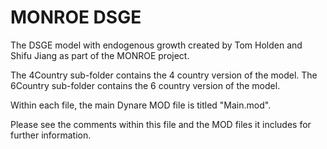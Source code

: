 # MONROE DSGE

The DSGE model with endogenous growth created by Tom Holden and Shifu Jiang as part of the MONROE project.

The 4Country sub-folder contains the 4 country version of the model.
The 6Country sub-folder contains the 6 country version of the model.

Within each file, the main Dynare MOD file is titled "Main.mod".

Please see the comments within this file and the MOD files it includes for further information.
